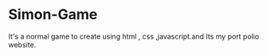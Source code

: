 # Simon-Game
It's a normal game to create using html , css ,javascript.and Its my port polio website.

